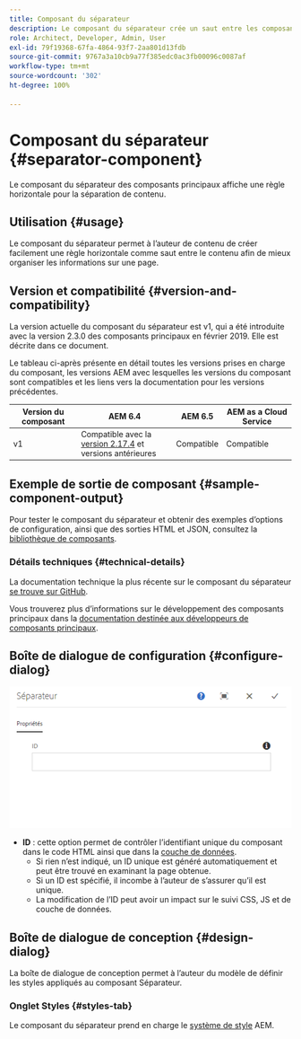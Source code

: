 ```yaml
---
title: Composant du séparateur
description: Le composant du séparateur crée un saut entre les composants d’une page.
role: Architect, Developer, Admin, User
exl-id: 79f19368-67fa-4864-93f7-2aa801d13fdb
source-git-commit: 9767a3a10cb9a77f385edc0ac3fb00096c0087af
workflow-type: tm+mt
source-wordcount: '302'
ht-degree: 100%

---
```


# Composant du séparateur {#separator-component}

Le composant du séparateur des composants principaux affiche une règle horizontale pour la séparation de contenu.

## Utilisation {#usage}

Le composant du séparateur permet à l’auteur de contenu de créer facilement une règle horizontale comme saut entre le contenu afin de mieux organiser les informations sur une page.

## Version et compatibilité {#version-and-compatibility}

La version actuelle du composant du séparateur est v1, qui a été introduite avec la version 2.3.0 des composants principaux en février 2019. Elle est décrite dans ce document.

Le tableau ci-après présente en détail toutes les versions prises en charge du composant, les versions AEM avec lesquelles les versions du composant sont compatibles et les liens vers la documentation pour les versions précédentes.

| Version du composant | AEM 6.4 | AEM 6.5 | AEM as a Cloud Service |
|---|---|---|---|
| v1 | Compatible avec la <br>[version 2.17.4](/help/versions.md) et versions antérieures | Compatible | Compatible |

## Exemple de sortie de composant {#sample-component-output}

Pour tester le composant du séparateur et obtenir des exemples d’options de configuration, ainsi que des sorties HTML et JSON, consultez la [bibliothèque de composants](https://adobe.com/go/aem_cmp_library_separator_fr).

### Détails techniques {#technical-details}

La documentation technique la plus récente sur le composant du séparateur [se trouve sur GitHub](https://adobe.com/go/aem_cmp_tech_separator_v1_fr).

Vous trouverez plus d’informations sur le développement des composants principaux dans la [documentation destinée aux développeurs de composants principaux](/help/developing/overview.md).

## Boîte de dialogue de configuration {#configure-dialog}

![Boîte de dialogue de modification du composant Séparateur](/help/assets/separator-edit.png)

* **ID** : cette option permet de contrôler l’identifiant unique du composant dans le code HTML ainsi que dans la [couche de données](/help/developing/data-layer/overview.md).
   * Si rien n’est indiqué, un ID unique est généré automatiquement et peut être trouvé en examinant la page obtenue.
   * Si un ID est spécifié, il incombe à l’auteur de s’assurer qu’il est unique.
   * La modification de l’ID peut avoir un impact sur le suivi CSS, JS et de couche de données.

## Boîte de dialogue de conception {#design-dialog}

La boîte de dialogue de conception permet à l’auteur du modèle de définir les styles appliqués au composant Séparateur.

### Onglet Styles {#styles-tab}

Le composant du séparateur prend en charge le [système de style](/help/get-started/authoring.md#component-styling) AEM.
